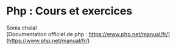 # Php : Cours et exercices    
Sonia chalal    
[Documentation officiel de php : https://www.php.net/manual/fr/](https://www.php.net/manual/fr/)



